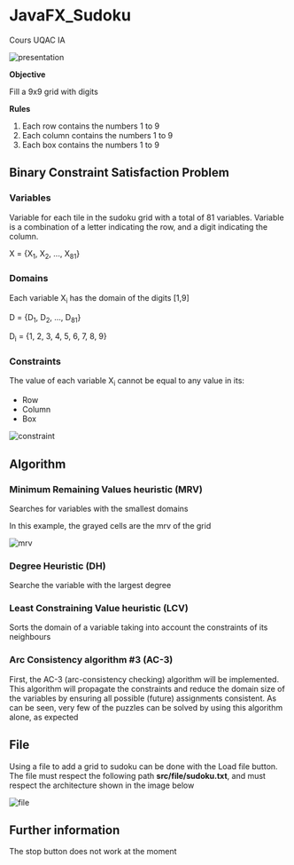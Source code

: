 # JavaFX_Sudoku
Cours UQAC IA

![presentation](https://user-images.githubusercontent.com/34363390/76276218-ab144600-625b-11ea-8240-49bd94d4ea66.png)

**Objective**

Fill a 9x9 grid with digits

**Rules**
1. Each row contains the numbers 1 to 9
2. Each column contains the numbers 1 to 9
3. Each box contains the numbers 1 to 9


## Binary Constraint Satisfaction Problem

### Variables

Variable for each tile in the sudoku grid with a total of 81 variables. Variable is a combination of a letter indicating the row, and a digit indicating the column. 

X = {X<sub>1</sub>, X<sub>2</sub>, ..., X<sub>81</sub>}

### Domains

Each variable X<sub>i</sub> has the domain of the digits [1,9]

D = {D<sub>1</sub>, D<sub>2</sub>, ..., D<sub>81</sub>}

D<sub>i</sub> = {1, 2, 3, 4, 5, 6, 7, 8, 9}

### Constraints

The value of each variable X<sub>i</sub> cannot be equal to any value in its:
- Row
- Column
- Box


![constraint](https://user-images.githubusercontent.com/34363390/76276200-9e8fed80-625b-11ea-8785-48f6b69d5f48.png)

## Algorithm

### Minimum Remaining Values heuristic (MRV)

Searches for variables with the smallest domains

In this example, the grayed cells are the mrv of the grid

![mrv](https://user-images.githubusercontent.com/34363390/76276187-946def00-625b-11ea-8548-1271831aebfd.png)

### Degree Heuristic (DH)

Searche the variable with the largest degree

### Least Constraining Value heuristic (LCV)

Sorts the domain of a variable taking into account the constraints of its neighbours

### Arc Consistency algorithm #3 (AC-3)

First, the AC-3 (arc-consistency checking) algorithm will be implemented. This algorithm will propagate the constraints and reduce the domain size of the variables by ensuring all possible (future) assignments consistent. As can be seen, very few of the puzzles can be solved by using this algorithm alone, as expected

## File

Using a file to add a grid to sudoku can be done with the Load file button. The file must respect the following path **src/file/sudoku.txt**, and must respect the architecture shown in the image below

![file](https://user-images.githubusercontent.com/34363390/76276159-81f3b580-625b-11ea-90b6-95f788ee9f4e.png)

## Further information

The stop button does not work at the moment 

[presentation]: https://user-images.githubusercontent.com/34743212/76265907-2960f000-623c-11ea-9178-1eaee74ad745.PNG
[constraint]: path
[mrv]: path
[file]: path

